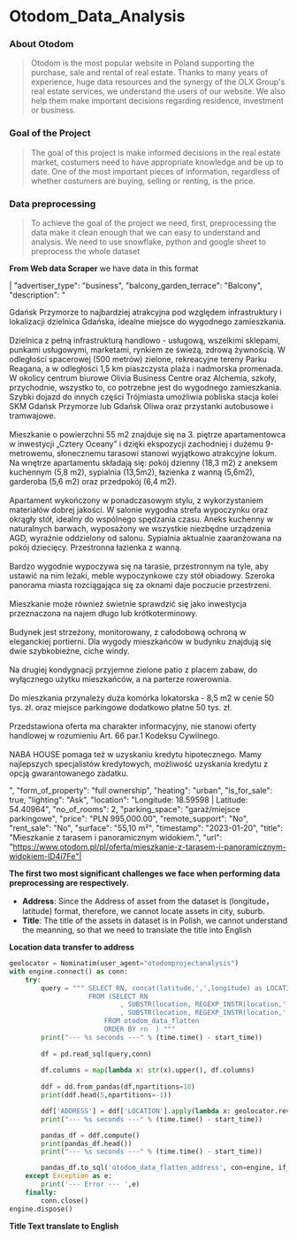 # Otodom_Data_Analysis
### About Otodom

> Otodom is the most popular website in Poland supporting the purchase, sale and rental of real estate. Thanks to many years of experience, huge data resources and the synergy of the OLX Group's real estate services, we understand the users of our website. We also help them make important decisions regarding residence, investment or business.

### Goal of the Project

> The goal of this project is make informed decisions in the real estate market, costumers need to have appropriate knowledge and be up to date. One of the most important pieces of information, regardless of whether costumers are buying, selling or renting, is the price.

### Data preprocessing

> To achieve the goal of the project we need, first, preprocessing the data make it clean enough that we can easy to understand and analysis. We need to use snowflake, python and google sheet to preprocess the whole dataset

__From Web data Scraper__ we have data in this format

|  "advertiser_type": "business",
  "balcony_garden_terrace": "Balcony",
  "description": "<p>Gdańsk Przymorze to najbardziej atrakcyjna pod względem infrastruktury i lokalizacji dzielnica Gdańska, idealne miejsce do wygodnego zamieszkania. <br><br>Dzielnica z pełną infrastrukturą handlowo - usługową, wszelkimi sklepami, punkami usługowymi, marketami, rynkiem ze świeżą, zdrową żywnością. W odległości spacerowej (500 metrów) zielone, rekreacyjne tereny Parku Reagana, a w odległości 1,5 km piaszczysta plaża i nadmorska promenada. W okolicy centrum biurowe Olivia Business Centre oraz Alchemia, szkoły, przychodnie, wszystko to, co potrzebne jest do wygodnego zamieszkania. Szybki dojazd do innych części Trójmiasta umożliwia pobliska stacja kolei SKM Gdańsk Przymorze lub Gdańsk Oliwa oraz przystanki autobusowe i tramwajowe. <br><br>Mieszkanie o powierzchni 55 m2 znajduje się na 3. piętrze apartamentowca w inwestycji „Cztery Oceany” i dzięki ekspozycji zachodniej i dużemu 9-metrowemu, słonecznemu tarasowi stanowi wyjątkowo atrakcyjne lokum. Na wnętrze apartamentu składają się: pokój dzienny (18,3 m2) z aneksem kuchennym (5,8 m2), sypialnia (13,5m2), łazienka z wanną (5,6m2), garderoba (5,6 m2) oraz przedpokój (6,4 m2). <br><br>Apartament wykończony w ponadczasowym stylu, z wykorzystaniem materiałów dobrej jakości. W salonie wygodna strefa wypoczynku oraz okrągły stół, idealny do wspólnego spędzania czasu. Aneks kuchenny w naturalnych barwach, wyposażony we wszystkie niezbędne urządzenia AGD, wyraźnie oddzielony od salonu. Sypialnia aktualnie zaaranżowana na pokój dziecięcy. Przestronna łazienka z wanną. <br><br>Bardzo wygodnie wypoczywa się na tarasie, przestronnym na tyle, aby ustawić na nim leżaki, meble wypoczynkowe czy stół obiadowy. Szeroka panorama miasta rozciągająca się za oknami daje poczucie przestrzeni. <br><br>Mieszkanie może również świetnie sprawdzić się jako inwestycja przeznaczona na najem długo lub krótkoterminowy. <br><br>Budynek jest strzeżony, monitorowany, z całodobową ochroną w eleganckiej portierni. Dla wygody mieszkańców w budynku znajdują się dwie szybkobieżne, ciche windy. <br><br>Na drugiej kondygnacji przyjemne zielone patio z placem zabaw, do wyłącznego użytku mieszkańców, a na parterze rowerownia.<br><br>Do mieszkania przynależy duża komórka lokatorska - 8,5 m2 w cenie 50 tys. zł. oraz miejsce parkingowe dodatkowo płatne 50 tys. zł. <br><br>Przedstawiona oferta ma charakter informacyjny, nie stanowi oferty handlowej w rozumieniu Art. 66 par.1 Kodeksu Cywilnego.<br><br>NABA HOUSE pomaga też w uzyskaniu kredytu hipotecznego. Mamy najlepszych specjalistów kredytowych, możliwość uzyskania kredytu z opcją gwarantowanego zadatku.</p>",
  "form_of_property": "full ownership",
  "heating": "urban",
  "is_for_sale": true,
  "lighting": "Ask",
  "location": "Longitude: 18.59598 | Latitude: 54.40964",
  "no_of_rooms": 2,
  "parking_space": "garaż/miejsce parkingowe",
  "price": "PLN 995,000.00",
  "remote_support": "No",
  "rent_sale": "No",
  "surface": "55,10 m²",
  "timestamp": "2023-01-20",
  "title": "Mieszkanie z tarasem i panoramicznym widokiem.",
  "url": "https://www.otodom.pl/pl/oferta/mieszkanie-z-tarasem-i-panoramicznym-widokiem-ID4i7Fe"|

__The first two most significant challenges we face when performing data preprocessing are respectively.__

* __Address__: Since the Address of asset from the dataset is (longitude，latitude) format, therefore, we cannot locate assets in city, suburb.
* __Title__: The title of the assets in dataset is in Polish, we cannot understand the meanning, so that we need to translate the title into English

__Location data transfer to address__
```python
geolocator = Nominatim(user_agent="otodomprojectanalysis")
with engine.connect() as conn:
    try:
        query = """ SELECT RN, concat(latitude,',',longitude) as LOCATION
                    FROM (SELECT RN
                            , SUBSTR(location, REGEXP_INSTR(location,' ',1,4)+1) AS LATITUDE 
                            , SUBSTR(location, REGEXP_INSTR(location,' ',1,1)+1, (REGEXP_INSTR(location,' ',1,2) - REGEXP_INSTR(location,' ',1,1) - 1) ) AS LONGITUDE
                        FROM otodom_data_flatten
                        ORDER BY rn  ) """
        print("--- %s seconds ---" % (time.time() - start_time))
        
        df = pd.read_sql(query,conn)
                      
        df.columns = map(lambda x: str(x).upper(), df.columns)
        
        ddf = dd.from_pandas(df,npartitions=10)
        print(ddf.head(5,npartitions=-1))

        ddf['ADDRESS'] = ddf['LOCATION'].apply(lambda x: geolocator.reverse(x).raw['address'],meta=(None, 'str'))
        print("--- %s seconds ---" % (time.time() - start_time))

        pandas_df = ddf.compute()
        print(pandas_df.head())
        print("--- %s seconds ---" % (time.time() - start_time))

        pandas_df.to_sql('otodom_data_flatten_address', con=engine, if_exists='append', index=False, chunksize=16000, method=pd_writer)
    except Exception as e:
        print('--- Error --- ',e)
    finally:
        conn.close()
engine.dispose()
```
__Title Text translate to English__
```python

```
